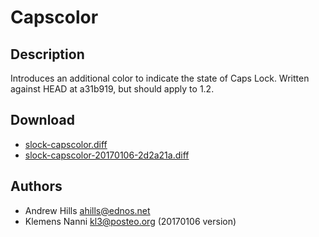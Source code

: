 Capscolor
=========

Description
-----------
Introduces an additional color to indicate the state of Caps Lock. Written
against HEAD at a31b919, but should apply to 1.2.

Download
--------
* [slock-capscolor.diff](slock-capscolor.diff)
* [slock-capscolor-20170106-2d2a21a.diff](slock-capscolor-20170106-2d2a21a.diff)

Authors
-------
* Andrew Hills <ahills@ednos.net>
* Klemens Nanni <kl3@posteo.org> (20170106 version)
